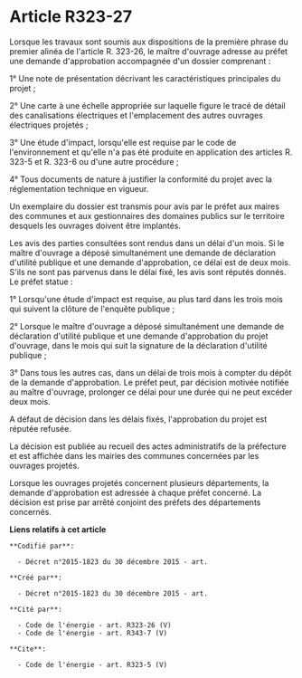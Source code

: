 # Article R323-27

Lorsque les travaux sont soumis aux dispositions de la première phrase du premier alinéa de l'article R. 323-26, le maître
d'ouvrage adresse au préfet une demande d'approbation accompagnée d'un dossier comprenant : 

1° Une note de présentation décrivant les caractéristiques principales du projet ; 

2° Une carte à une échelle appropriée sur laquelle figure le tracé de détail des canalisations électriques et l'emplacement
des autres ouvrages électriques projetés ; 

3° Une étude d'impact, lorsqu'elle est requise par le code de l'environnement et qu'elle n'a pas été produite en application
des articles R. 323-5 et R. 323-6 ou d'une autre procédure ; 

4° Tous documents de nature à justifier la conformité du projet avec la réglementation technique en vigueur. 

Un exemplaire du dossier est transmis pour avis par le préfet aux maires des communes et aux gestionnaires des domaines
publics sur le territoire desquels les ouvrages doivent être implantés. 

Les avis des parties consultées sont rendus dans un délai d'un mois. Si le maître d'ouvrage a déposé simultanément une
demande de déclaration d'utilité publique et une demande d'approbation, ce délai est de deux mois. S'ils ne sont pas parvenus
dans le délai fixé, les avis sont réputés donnés. Le préfet statue : 

1° Lorsqu'une étude d'impact est requise, au plus tard dans les trois mois qui suivent la clôture de l'enquête publique ;

2° Lorsque le maître d'ouvrage a déposé simultanément une demande de déclaration d'utilité publique et une demande
d'approbation du projet d'ouvrage, dans le mois qui suit la signature de la déclaration d'utilité publique ;

3° Dans tous les autres cas, dans un délai de trois mois à compter du dépôt de la demande d'approbation. Le préfet peut, par
décision motivée notifiée au maître d'ouvrage, prolonger ce délai pour une durée qui ne peut excéder deux mois. 

A défaut de décision dans les délais fixés, l'approbation du projet est réputée refusée. 

La décision est publiée au recueil des actes administratifs de la préfecture et est affichée dans les mairies des communes
concernées par les ouvrages projetés. 

Lorsque les ouvrages projetés concernent plusieurs départements, la demande d'approbation est adressée à chaque préfet
concerné. La décision est prise par arrêté conjoint des préfets des départements concernés.

**Liens relatifs à cet article**

	**Codifié par**:

	  - Décret n°2015-1823 du 30 décembre 2015 - art.

	**Créé par**:

	  - Décret n°2015-1823 du 30 décembre 2015 - art.

	**Cité par**:

	  - Code de l'énergie - art. R323-26 (V)
	  - Code de l'énergie - art. R343-7 (V)

	**Cite**:

	  - Code de l'énergie - art. R323-5 (V)
